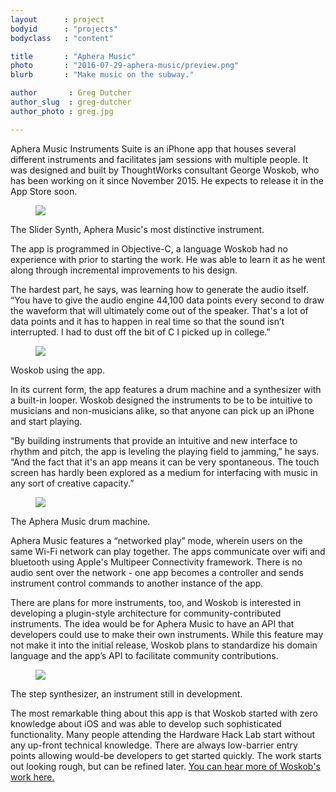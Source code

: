 ```yaml
---
layout      : project
bodyid      : "projects"
bodyclass   : "content"

title       : "Aphera Music"
photo       : "2016-07-29-aphera-music/preview.png"
blurb       : "Make music on the subway."

author       : Greg Dutcher
author_slug  : greg-dutcher
author_photo : greg.jpg

---
```


Aphera Music Instruments Suite is an iPhone app that houses several different instruments and facilitates jam sessions with multiple people.  It was designed and built by ThoughtWorks consultant George Woskob, who has been working on it since November 2015.  He expects to release it in the App Store soon.

<figure class="project-page__image-container"><img class="project-page__image" src="/images/projects/2016-07-29-aphera-music/slider-synth.png"></figure>
<p class="image-caption">The Slider Synth, Aphera Music's most distinctive instrument.</p>

The app is programmed in Objective-C, a language Woskob had no experience with prior to starting the work.  He was able to learn it as he went along through incremental improvements to his design.

The hardest part, he says, was learning how to generate the audio itself.  “You have to give the audio engine 44,100 data points every second to draw the waveform that will ultimately come out of the speaker. That's a lot of data points and it has to happen in real time so that the sound isn’t interrupted. I had to dust off the bit of C I picked up in college.”

<figure class="project-page__image-container"><img class="project-page__image" src="/images/projects/2016-07-29-aphera-music/george.JPG"></figure>
<p class="image-caption">Woskob using the app.</p>

In its current form, the app features a drum machine and a synthesizer with a built-in looper.  Woskob designed the instruments to be to be intuitive to musicians and non-musicians alike, so that anyone can pick up an iPhone and start playing.

“By building instruments that provide an intuitive and new interface to rhythm and pitch, the app is leveling the playing field to jamming,” he says.  “And the fact that it's an app means it can be very spontaneous. The touch screen has hardly been explored as a medium for interfacing with music in any sort of creative capacity.”

<figure class="project-page__image-container"><img class="project-page__image" src="/images/projects/2016-07-29-aphera-music/drum-machine.png"></figure>
<p class="image-caption">The Aphera Music drum machine.</p>

Aphera Music features a “networked play” mode, wherein users on the same Wi-Fi network can play together.  The apps communicate over wifi and bluetooth using Apple's Multipeer Connectivity framework.  There is no audio sent over the network - one app becomes a controller and sends instrument control commands to another instance of the app.

There are plans for more instruments, too, and Woskob is interested in developing a plugin-style architecture for community-contributed instruments.  The idea would be for Aphera Music to have an API that developers could use to make their own instruments.  While this feature may not make it into the initial release, Woskob plans to standardize his domain language and the app’s API to facilitate community contributions.

<figure class="project-page__image-container"><img class="project-page__image" src="/images/projects/2016-07-29-aphera-music/step-synth.png"></figure>
<p class="image-caption">The step synthesizer, an instrument still in development.</p>

The most remarkable thing about this app is that Woskob started with zero knowledge about iOS and was able to develop such sophisticated functionality.  Many people attending the Hardware Hack Lab start without any up-front technical knowledge.  There are always low-barrier entry points allowing would-be developers to get started quickly.  The work starts out looking rough, but can be refined later. <a target="_blank" rel="noopener noreferrer" href="https://soundcloud.com/georgewoskob">You can hear more of Woskob's work here.</a>
